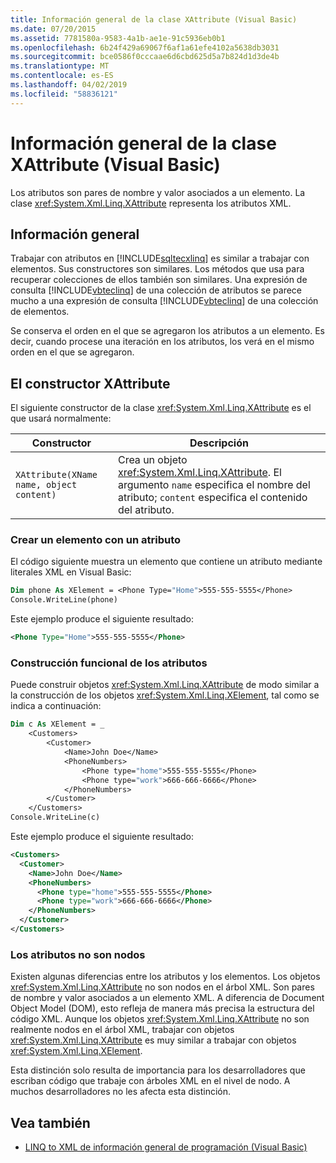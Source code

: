 ```yaml
---
title: Información general de la clase XAttribute (Visual Basic)
ms.date: 07/20/2015
ms.assetid: 7781580a-9583-4a1b-ae1e-91c5936eb0b1
ms.openlocfilehash: 6b24f429a69067f6af1a61efe4102a5638db3031
ms.sourcegitcommit: bce0586f0cccaae6d6cbd625d5a7b824d1d3de4b
ms.translationtype: MT
ms.contentlocale: es-ES
ms.lasthandoff: 04/02/2019
ms.locfileid: "58836121"
---
```

# <a name="xattribute-class-overview-visual-basic"></a>Información general de la clase XAttribute (Visual Basic)
Los atributos son pares de nombre y valor asociados a un elemento. La clase <xref:System.Xml.Linq.XAttribute> representa los atributos XML.  
  
## <a name="overview"></a>Información general  
 Trabajar con atributos en [!INCLUDE[sqltecxlinq](~/includes/sqltecxlinq-md.md)] es similar a trabajar con elementos. Sus constructores son similares. Los métodos que usa para recuperar colecciones de ellos también son similares. Una expresión de consulta [!INCLUDE[vbteclinq](~/includes/vbteclinq-md.md)] de una colección de atributos se parece mucho a una expresión de consulta [!INCLUDE[vbteclinq](~/includes/vbteclinq-md.md)] de una colección de elementos.  
  
 Se conserva el orden en el que se agregaron los atributos a un elemento. Es decir, cuando procese una iteración en los atributos, los verá en el mismo orden en el que se agregaron.  
  
## <a name="the-xattribute-constructor"></a>El constructor XAttribute  
 El siguiente constructor de la clase <xref:System.Xml.Linq.XAttribute> es el que usará normalmente:  
  
|Constructor|Descripción|  
|-----------------|-----------------|  
|`XAttribute(XName name, object content)`|Crea un objeto <xref:System.Xml.Linq.XAttribute>. El argumento `name` especifica el nombre del atributo; `content` especifica el contenido del atributo.|  
  
### <a name="creating-an-element-with-an-attribute"></a>Crear un elemento con un atributo  
 El código siguiente muestra un elemento que contiene un atributo mediante literales XML en Visual Basic:  
  
```vb  
Dim phone As XElement = <Phone Type="Home">555-555-5555</Phone>  
Console.WriteLine(phone)  
```  
  
 Este ejemplo produce el siguiente resultado:  
  
```xml  
<Phone Type="Home">555-555-5555</Phone>  
```  
  
### <a name="functional-construction-of-attributes"></a>Construcción funcional de los atributos  
 Puede construir objetos <xref:System.Xml.Linq.XAttribute> de modo similar a la construcción de los objetos <xref:System.Xml.Linq.XElement>, tal como se indica a continuación:  
  
```vb  
Dim c As XElement = _  
    <Customers>  
        <Customer>  
            <Name>John Doe</Name>  
            <PhoneNumbers>  
                <Phone type="home">555-555-5555</Phone>  
                <Phone type="work">666-666-6666</Phone>  
            </PhoneNumbers>  
        </Customer>  
    </Customers>  
Console.WriteLine(c)  
```  
  
 Este ejemplo produce el siguiente resultado:  
  
```xml  
<Customers>  
  <Customer>  
    <Name>John Doe</Name>  
    <PhoneNumbers>  
      <Phone type="home">555-555-5555</Phone>  
      <Phone type="work">666-666-6666</Phone>  
    </PhoneNumbers>  
  </Customer>  
</Customers>  
```  
  
### <a name="attributes-are-not-nodes"></a>Los atributos no son nodos  
 Existen algunas diferencias entre los atributos y los elementos. Los objetos <xref:System.Xml.Linq.XAttribute> no son nodos en el árbol XML. Son pares de nombre y valor asociados a un elemento XML. A diferencia de Document Object Model (DOM), esto refleja de manera más precisa la estructura del código XML. Aunque los objetos <xref:System.Xml.Linq.XAttribute> no son realmente nodos en el árbol XML, trabajar con objetos <xref:System.Xml.Linq.XAttribute> es muy similar a trabajar con objetos <xref:System.Xml.Linq.XElement>.  
  
 Esta distinción solo resulta de importancia para los desarrolladores que escriban código que trabaje con árboles XML en el nivel de nodo. A muchos desarrolladores no les afecta esta distinción.  
  
## <a name="see-also"></a>Vea también

- [LINQ to XML de información general de programación (Visual Basic)](../../../../visual-basic/programming-guide/concepts/linq/linq-to-xml-programming-overview.md)
